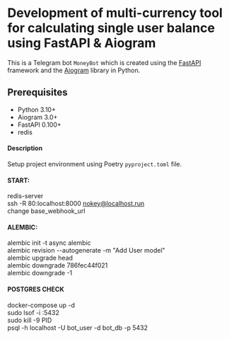# Development of multi-currency tool for calculating single user balance using FastAPI & Aiogram

This is a Telegram bot `MoneyBot` which is created using the [FastAPI](https://github.com/tiangolo/fastapi) framework and the [Aiogram](https://github.com/aiogram/aiogram) library in Python.

## Prerequisites

- Python 3.10+
- Aiogram 3.0+
- FastAPI 0.100+
- redis

#### Description

Setup project environment using Poetry `pyproject.toml` file.

#### START:
redis-server<br>
ssh -R 80:localhost:8000 nokey@localhost.run<br>
change base_webhook_url<br>

#### ALEMBIC:
alembic init -t async alembic<br>
alembic revision --autogenerate -m "Add User model"<br>
alembic upgrade head<br>
alembic downgrade 786fec44f021<br>
alembic downgrade -1<br>

#### POSTGRES CHECK
docker-compose up -d<br>
sudo lsof -i :5432<br>
sudo kill -9 PID<br>
psql -h localhost -U bot_user -d bot_db -p 5432<br>